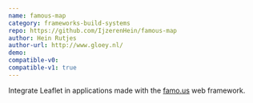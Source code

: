```yaml
---
name: famous-map
category: frameworks-build-systems
repo: https://github.com/IjzerenHein/famous-map
author: Hein Rutjes
author-url: http://www.gloey.nl/
demo: 
compatible-v0:
compatible-v1: true
---
```


Integrate Leaflet in applications made with the <a href="http://famo.us">famo.us</a> web framework.
